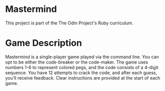 # Mastermind

This project is part of the The Odin Project's Ruby curriculum.

# Game Description 

Mastermind is a single-player game played via the command line. You can opt to be either the code-breaker or the code-maker. The game uses numbers 1-6 to represent colored pegs, and the code consists of a 4-digit sequence. You have 12 attempts to crack the code, and after each guess, you'll receive feedback. Clear instructions are provided at the start of each game.